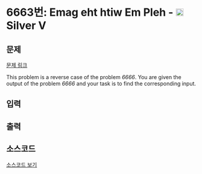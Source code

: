 # 6663번: Emag eht htiw Em Pleh - <img src="https://static.solved.ac/tier_small/6.svg" style="height:20px" /> Silver V

<!-- performance -->

<!-- 문제 제출 후 깃허브에 푸시를 했을 때 제출한 코드의 성능이 입력될 공간입니다.-->

<!-- end -->

## 문제

[문제 링크](https://boj.kr/6663)


<p>This problem is a&nbsp;reverse case of the problem <em>6666</em>. You are given the output of the problem&nbsp;<em>6666</em>&nbsp;and your task is to find the corresponding input.</p>



## 입력





## 출력





## 소스코드

[소스코드 보기](Emag%20eht%20htiw%20Em%20Pleh.cpp)